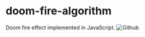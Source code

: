# doom-fire-algorithm

Doom fire effect implemented in JavaScript.
![Github](https://github.com/MacriFilho/doom-fire-algorithm/assets/106471719/9ca3f383-35e1-42c2-9468-f259f82bc260)
